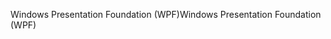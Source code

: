 <span data-ttu-id="7dee8-101">Windows Presentation Foundation (WPF)</span><span class="sxs-lookup"><span data-stu-id="7dee8-101">Windows Presentation Foundation (WPF)</span></span>